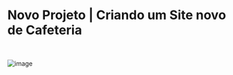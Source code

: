 <h1>Novo Projeto | Criando um Site novo de Cafeteria</h1><br>

![image](https://github.com/lidialima/devclub-cafe/assets/14956590/dfcf79bd-b87f-411f-8dc8-288dd242495f)
